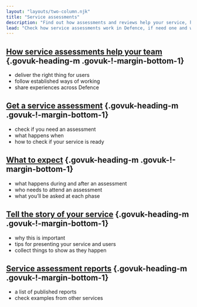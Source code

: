 ```yaml
---
layout: "layouts/two-column.njk"
title: "Service assessments"
description: "Find out how assessments and reviews help your service, how to book one in Defence and what to expect."
lead: "Check how service assessments work in Defence, if need one and what to expect."
---
```


## [How service assessments help your team](/service-assessments/how-service-assessments-help-your-team) {.govuk-heading-m .govuk-!-margin-bottom-1}

- deliver the right thing for users
- follow established ways of working 
- share experiences across Defence

## [Get a service assessment](/service-assessments/get-a-service-assessment) {.govuk-heading-m .govuk-!-margin-bottom-1}

- check if you need an assessment
- what happens when
- how to check if your service is ready 

## [What to expect](/service-assessments/what-to-expect) {.govuk-heading-m .govuk-!-margin-bottom-1}

- what happens during and after an assessment 
- who needs to attend an assessment
- what you’ll be asked at each phase

## [Tell the story of your service](/service-assessments/what-to-expect) {.govuk-heading-m .govuk-!-margin-bottom-1}

- why this is important 
- tips for presenting your service and users
- collect things to show as they happen

## [Service assessment reports](/service-assessments/what-to-expect) {.govuk-heading-m .govuk-!-margin-bottom-1}

- a list of published reports
- check examples from other services
